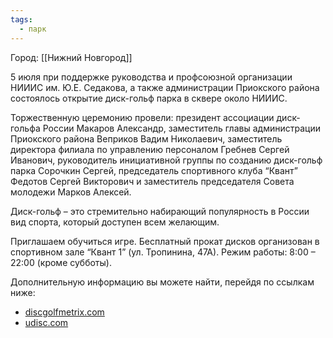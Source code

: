 ```yaml
---
tags:
  - парк
---
```

Город: [[Нижний Новгород]]

5 июля при поддержке руководства и профсоюзной организации НИИИС им. Ю.Е. Седакова, а также администрации Приокского района состоялось открытие диск-гольф парка в сквере около НИИИС.

Торжественную церемонию провели: президент ассоциации диск-гольфа России Макаров Александр, заместитель главы администрации Приокского района Веприков Вадим Николаевич, заместитель директора филиала по управлению персоналом Гребнев Сергей Иванович, руководитель инициативной группы по созданию диск-гольф парка Сорочкин Сергей, председатель спортивного клуба “Квант” Федотов Сергей Викторович и заместитель председателя Совета молодежи Марков Алексей.

Диск-гольф – это стремительно набирающий популярность в России вид спорта, который доступен всем желающим.

Приглашаем обучиться игре. Бесплатный прокат дисков организован в спортивном зале “Квант 1” (ул. Тропинина, 47А).
Режим работы: 8:00 – 22:00 (кроме субботы).

Дополнительную информацию вы можете найти, перейдя по ссылкам ниже:
- [discgolfmetrix.com](https://discgolfmetrix.com/course/28276)
- [udisc.com](https://udisc.com/courses/prioksky-zRbj)
